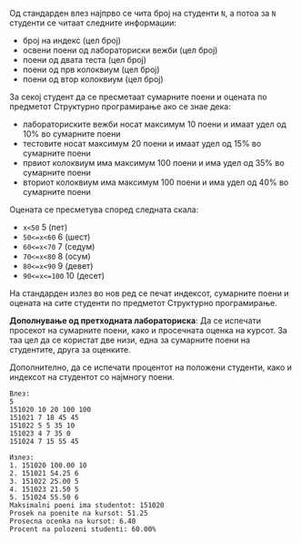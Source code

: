 Од стандарден влез најпрво се чита број на студенти `N`, а потоа за `N` студенти се читаат следните информации:

- број на индекс (цел број)
- освени поени од лабораториски вежби (цел број)
- поени од двата теста (цел број)
- поени од прв колоквиум (цел број)
- поени од втор колоквиум (цел број)

За секој студент да се пресметаат сумарните поени и оцената по предметот Структурно програмирање ако се знае дека:

- лабораториските вежби носат максимум 10 поени и имаат удел од 10% во сумарните поени
- тестовите носат максимум 20 поени и имаат удел од 15% во сумарните поени
- првиот колоквиум има максимум 100 поени и има удел од 35% во сумарните поени
- вториот колоквиум има максимум 100 поени и има удел од 40% во сумарните поени

Оцената се пресметува според следната скала:

- `x<50` 5 (пет)
- `50<=x<60` 6 (шест)
- `60<=x<70` 7 (седум)
- `70<=x<80` 8 (осум)
- `80<=x<90` 9 (девет)
- `90<=x<=100` 10 (десет)

На стандарден излез во нов ред се печат индексот, сумарните поени и оцената на сите студенти по предметот Структурно програмирање.

**Дополнување од претходната лабораториска**:
Да се испечати просекот на сумарните поени, како и просечната оценка на курсот. За таа цел да се користат две низи, една за сумарните поени на студентите, друга за оценките.

Дополнително, да се испечати процентот на положени студенти, како и индексот на студентот со најмногу поени.

    Влез:
    5
    151020 10 20 100 100
    151021 7 18 45 45
    151022 5 5 35 10
    151023 4 7 35 0
    151024 7 15 55 45

    Излез:
    1. 151020 100.00 10
    2. 151021 54.25 6
    3. 151022 25.00 5
    4. 151023 21.50 5
    5. 151024 55.50 6
    Maksimalni poeni ima studentot: 151020
    Prosek na poenite na kursot: 51.25
    Prosecna ocenka na kursot: 6.40
    Procent na polozeni studenti: 60.00%